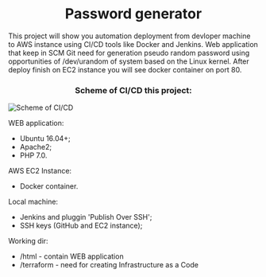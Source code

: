 # <div align="center">Password generator</div>

This project will show you automation deployment from devloper machine to AWS instance using CI/CD tools like Docker and Jenkins. Web application that keep in SCM Git need for generation pseudo random password using opportunities of /dev/urandom of system based on the Linux kernel. After deploy finish on EC2 instance you will see docker container on port 80.
### <div align="center">Scheme of CI/CD this project:</div>
![Scheme of CI/CD](https://github.com/OlesYudin/demo_ci-cd/blob/main/scheme.png "Scheme CI/CD")

WEB application:

- Ubuntu 16.04+;
- Apache2;
- PHP 7.0.

AWS EC2 Instance:

- Docker container.

Local machine:

- Jenkins and pluggin 'Publish Over SSH';
- SSH keys (GitHub and EC2 instance);

Working dir:

- /html - contain WEB application
- /terraform - need for creating Infrastructure as a Code
